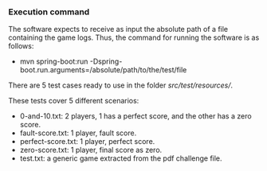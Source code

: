 ### Execution command
The software expects to receive as input the absolute path of a file containing the game logs.
Thus, the command for running the software is as follows:

* mvn spring-boot:run  -Dspring-boot.run.arguments=/absolute/path/to/the/test/file

There are 5 test cases ready to use in the folder *src/test/resources/*.

These tests cover 5 different scenarios:
* 0-and-10.txt: 2 players, 1 has a perfect score, and the other has a zero score.
* fault-score.txt: 1 player, fault score.
* perfect-score.txt: 1 player, perfect score.
* zero-score.txt: 1 player, final score as zero.
* test.txt: a generic game extracted from the pdf challenge file.